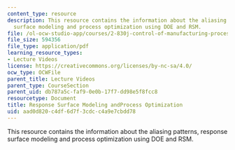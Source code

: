 ```yaml
---
content_type: resource
description: This resource contains the information about the aliasing patterns, response
  surface modeling and process optimization using DOE and RSM.
file: /ol-ocw-studio-app/courses/2-830j-control-of-manufacturing-processes-sma-6303-spring-2008/aad0d820c4df6d7f3cdcc4a9e7cbdd78_lecture15.pdf
file_size: 594356
file_type: application/pdf
learning_resource_types:
- Lecture Videos
license: https://creativecommons.org/licenses/by-nc-sa/4.0/
ocw_type: OCWFile
parent_title: Lecture Videos
parent_type: CourseSection
parent_uid: db787a5c-faf9-0e0b-17f7-dd98e5f8fcc8
resourcetype: Document
title: Response Surface Modeling andProcess Optimization
uid: aad0d820-c4df-6d7f-3cdc-c4a9e7cbdd78
---
```

This resource contains the information about the aliasing patterns, response surface modeling and process optimization using DOE and RSM.